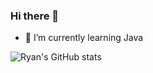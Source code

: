 ### Hi there 👋
- 🌱 I’m currently learning Java

![Ryan's GitHub stats](https://github-readme-stats.vercel.app/api?username=hieu-ht&show_icons=true&theme=transparent)
<!--
**hieu-ht/hieu-ht** is a ✨ _special_ ✨ repository because its `README.md` (this file) appears on your GitHub profile.

